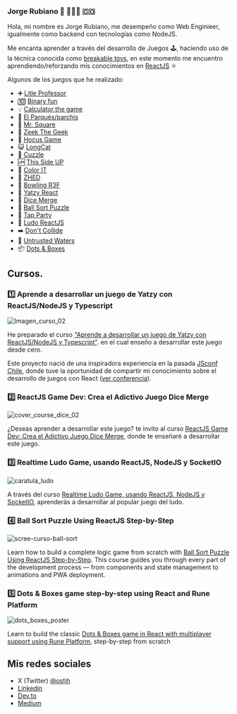 ### Jorge Rubiano 👋 👨🏻‍💻 🇨🇴

Hola, mi nombre es Jorge Rubiano, me desempeño como Web Enginieer, igualmente como backend con tecnologías como NodeJS.

Me encanta aprender a través del desarrollo de Juegos 🕹️, haciendo uso de la técnica conocida como [breakable toys](https://www.oreilly.com/library/view/apprenticeship-patterns/9780596806842/ch05s03.html), en este momento me encuentro aprendiendo/reforzando mis conocimientos en [ReactJS](https://reactjs.org/) ⚛️

Algunos de los juegos que he realizado:

* ➕ [Litle Professor](https://jorger.github.io/little_professor/)
* 🔟 [Binary fun](https://github.com/Jorger/binary_fun_reactjs)
* 💡 [Calculator the game](https://calculator-game-reactjs.now.sh/)
* 🎲 [El Parqués/parchis](https://parchisreact.herokuapp.com/)
* 🧲 [Mr. Square](https://mrsquare.herokuapp.com/)
* 🧩 [Zeek The Geek](https://zeek-jorge-rubiano.vercel.app/)
* 📌 [Hocus Game](https://hocus-taupe.vercel.app/)
* 😺 [LongCat](https://long-cat.vercel.app/)
* 🕋 [Cuzzle](https://cuzzle-react.vercel.app/)
* 🆙 [This Side UP](https://this-side-up-react.vercel.app/)
* 🔲 [Color IT](https://color-it-react.vercel.app/)
* 🔢 [ZHED](https://zhed-react.vercel.app/)
* 🎳 [Bowling R3F](https://bowling-r3f.vercel.app/)
* 🎲 [Yatzy React](https://yatzy-react-game.herokuapp.com/)
* 🎲 [Dice Merge](https://dice-merge-react.vercel.app/)
* 🔴 [Ball Sort Puzzle](https://ball-sort.vercel.app/)
* 🎉 [Tap Party](https://tap-party-jorge-rubiano.vercel.app/)
* 🎲 [Ludo ReactJS](https://ludo-react-55c191a7043c.herokuapp.com/)
* ➡️ [Don't Collide](https://directional-shift.vercel.app/)
* 🌊 [Untrusted Waters](https://app.rune.ai/dev-ULreHsEw)
* 📦 [Dots & Boxes](https://app.rune.ai/dev-stDaXIHR)

## Cursos.

### 1️⃣ Aprende a desarrollar un juego de Yatzy con ReactJS/NodeJS y Typescript

![Imagen_curso_02](https://github.com/Jorger/Jorger/assets/30050/cd662075-165e-46b3-995e-f543711632c6)

He preparado el curso ["Aprende a desarrollar un juego de Yatzy con ReactJS/NodeJS y Typescript"](https://www.udemy.com/course/aprende-a-desarrollar-un-juego-de-yatzy-con-react/?referralCode=A524789E1703570AF758). en el cual enseño a desarrollar este juego desde cero.

Este proyecto nació de una inspiradora experiencia en la pasada [JSconf Chile](https://jsconf.cl/), donde tuve la oportunidad de compartir mi conocimiento sobre el desarrollo de juegos con React ([ver conferencia](https://www.youtube.com/watch?v=nReMDgz02qo&t=10553s)). 

### 2️⃣ ReactJS Game Dev: Crea el Adictivo Juego Dice Merge

![cover_course_dice_02](https://github.com/Jorger/Jorger/assets/30050/86d4cf69-3f85-4f53-8eaa-6b5ee4ba4c72)

¿Deseas aprender a desarrollar este juego? te invito al curso [ReactJS Game Dev: Crea el Adictivo Juego Dice Merge](https://www.udemy.com/course/reactjs-game-dev-crea-el-adictivo-juego-dice-merge/?referralCode=1083A2DE8A65C6FD4D68), donde te enseñaré a desarrollar este juego.


### 3️⃣ Realtime Ludo Game, usando ReactJS, NodeJS y SocketIO

![caratula_ludo](https://github.com/Jorger/Jorger/assets/30050/8bb47672-5af8-482b-b275-1ec45823a273)

A través del curso [Realtime Ludo Game, usando ReactJS, NodeJS y SocketIO](https://www.udemy.com/course/realtime-ludo-game-usando-reactjs-nodejs-y-socketio), aprenderás a desarrollar al popular juego del ludo.

### 4️⃣ Ball Sort Puzzle Using ReactJS Step-by-Step

![scree-curso-ball-sort](https://github.com/user-attachments/assets/018560f6-afcd-408c-83fc-f5b9f1866ec6)

Learn how to build a complete logic game from scratch with [Ball Sort Puzzle Using ReactJS Step-by-Step](https://www.udemy.com/course/ball-sort-puzzle-using-reactjs-step-by-step/). This course guides you through every part of the development process — from components and state management to animations and PWA deployment.

### 5️⃣ Dots & Boxes game step-by-step using React and Rune Platform

![dots_boxes_poster](https://github.com/user-attachments/assets/aabca32a-6f54-4fd8-804e-54685d17d3ad)

Learn to build the classic [Dots & Boxes game in React with multiplayer support using Rune Platform](https://www.udemy.com/course/create-dots-boxes-with-react-powered-by-rune-platform), step-by-step from scratch

## Mis redes sociales

* X (Twitter) [@ostjh](https://twitter.com/ostjh)
* [Linkedin](https://www.linkedin.com/in/jorge-rubiano-a8616319)
* [Dev.to](https://dev.to/jorger)
* [Medium](https://medium.com/@ostjh)


<!--
**Jorger/Jorger** is a ✨ _special_ ✨ repository because its `README.md` (this file) appears on your GitHub profile.

Here are some ideas to get you started:

- 🔭 I’m currently working on ...
- 🌱 I’m currently learning ...
- 👯 I’m looking to collaborate on ...
- 🤔 I’m looking for help with ...
- 💬 Ask me about ...
- 📫 How to reach me: ...
- 😄 Pronouns: ...
- ⚡ Fun fact: ...
-->
